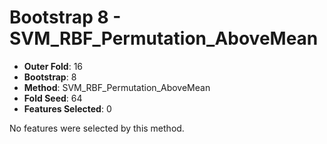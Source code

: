 # Bootstrap 8 - SVM_RBF_Permutation_AboveMean

- **Outer Fold**: 16
- **Bootstrap**: 8
- **Method**: SVM_RBF_Permutation_AboveMean
- **Fold Seed**: 64
- **Features Selected**: 0

No features were selected by this method.
